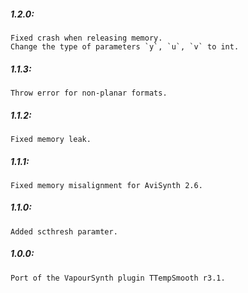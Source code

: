 ##### 1.2.0:
    Fixed crash when releasing memory.
    Change the type of parameters `y`, `u`, `v` to int.

##### 1.1.3:
    Throw error for non-planar formats.

##### 1.1.2:
    Fixed memory leak.

##### 1.1.1:
    Fixed memory misalignment for AviSynth 2.6.

##### 1.1.0:
    Added scthresh paramter.

##### 1.0.0:
    Port of the VapourSynth plugin TTempSmooth r3.1.
